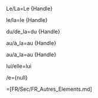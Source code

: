 Le/La=Le {Handle}

le/la=le {Handle}

du/de_la=du {Handle}

au/à_la=au {Handle}

au/a_la=au {Handle}

lui/elle=lui

/e={null}

=[FR/Sec/FR_Autres_Elements.md]